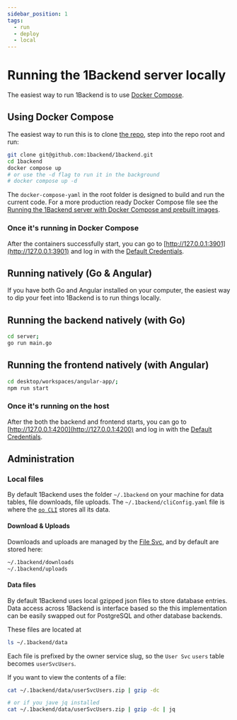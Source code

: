 ```yaml
---
sidebar_position: 1
tags:
  - run
  - deploy
  - local
---
```


# Running the 1Backend server locally

The easiest way to run 1Backend is to use [Docker Compose](https://docs.docker.com/compose/install/).

## Using Docker Compose

The easiest way to run this is to clone [the repo](https://github.com/1backend/1backend), step into the repo root and run:

```sh
git clone git@github.com:1backend/1backend.git
cd 1backend
docker compose up
# or use the -d flag to run it in the background
# docker compose up -d
```

The `docker-compose-yaml` in the root folder is designed to build and run the current code. For a more production ready Docker Compose file see the [Running the 1Backend server with Docker Compose and prebuilt images](./docker-compose/).

### Once it's running in Docker Compose

After the containers successfully start, you can go to [http://127.0.0.1:3901](http://127.0.0.1:3901) and log in with the [Default Credentials](/docs/running-the-server/using#default-credentials).

## Running natively (Go & Angular)

If you have both Go and Angular installed on your computer, the easiest way to dip your feet into 1Backend is to run things locally.

## Running the backend natively (with Go)

```bash
cd server;
go run main.go
```

## Running the frontend natively (with Angular)

```bash
cd desktop/workspaces/angular-app/;
npm run start
```

### Once it's running on the host

After the both the backend and frontend starts, you can go to [http://127.0.0.1:4200](http://127.0.0.1:4200) and log in with the [Default Credentials](/docs/running-the-server/using#default-credentials).

## Administration

### Local files

By default 1Backend uses the folder `~/.1backend` on your machine for data tables, file downloads, file uploads.
The `~/.1backend/cliConfig.yaml` file is where the [`oo CLI`](/docs/command-line/basics) stores all its data.

#### Download & Uploads

Downloads and uploads are managed by the [File Svc](/docs/built-in-services/file-svc), and by default are stored here:

```bash
~/.1backend/downloads
~/.1backend/uploads
```

#### Data files

By default 1Backend uses local gzipped json files to store database entries. Data access across 1Backend is interface based so the this implementation can be easily swapped out for PostgreSQL and other database backends.

These files are located at

```bash
ls ~/.1backend/data
```

Each file is prefixed by the owner service slug, so the `User Svc` `users` table becomes `userSvcUsers`.

If you want to view the contents of a file:

```bash
cat ~/.1backend/data/userSvcUsers.zip | gzip -dc

# or if you jave jq installed
cat ~/.1backend/data/userSvcUsers.zip | gzip -dc | jq
```
